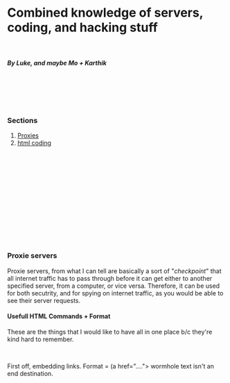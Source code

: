 <!Domain html>

<h1>Combined knowledge of servers, coding, and hacking stuff</h1>
<br>
<h5>By Luke, and maybe Mo + Karthik</h5>
<br>
<br>
<br>
<br>
<h3>Sections</h3>
  <ol>
  <li><a href="#proxies">Proxies</a></li>
  <li><a href="#html">html coding</a></li>
  </ol>
  <br />
  <br />
  <br />
  <br />
  <br />
  <br />
  <br />
  <br />
  <br />
  <br />
  <br />
  <br />
  <div id="proxies">
  <h3>Proxie servers</h3>
    <body>
      <p> Proxie servers, from what I can tell are basically a sort of "<em>checkpoint</em>" that all internet traffic has to pass through before it can get either to another specified server, from a computer, or vice versa. Therefore, it can be used for both secutrity, and for spying on internet traffic, as you would be able to see their server requests.</p>
  </body>
  
  <div id="html">
  <h4>Usefull HTML Commands + Format</h4>
  <body>
    <p>These are the things that I would like to have all in one place b/c they're kind hard to remember.</p>
    <br>
    <p>First off, embedding links. Format = (a href="...."> wormhole text </a) but with this, there must be somewhere else in the document with the "...." or else the code won't work b/c there <strong>isn't an end destination</strong>.
      
